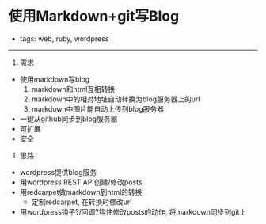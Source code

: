 # 使用Markdown+git写Blog

- tags: web, ruby, wordpress

* * *

1. 需求
  - 使用markdown写blog
    1. markdown和html互相转换
    1. markdown中的相对地址自动转换为blog服务器上的url
    1. markdown中图片能自动上传到blog服务器
  - 一键从github同步到blog服务器
  - 可扩展
  - 安全

1. 思路
  - wordpress提供blog服务
  - 用wordpress REST API创建/修改posts
  - 用redcarpet做markdown到html的转换
    - 定制redcarpet, 在转换时修改url
  - 用wordpress钩子?/回调?钩住修改posts的动作, 将markdown同步到git上
